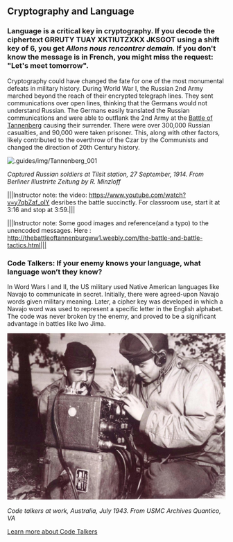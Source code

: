 ## Cryptography and Language
### Language is a critical key in cryptography.  If you decode the ciphertext GRRUTY TUAY XKTIUTZXKX JKSGOT using a shift key of 6, you get *Allons nous rencontrer demain.*  If you don't know the message is in French, you might miss the request: "Let's meet tomorrow".

Cryptography could have changed the fate for one of the most monumental defeats in military history. During World War I, the Russian 2nd Army marched beyond the reach of their encrypted telegraph lines. They sent communications over open lines, thinking that the Germans would not understand Russian.  The Germans easily translated the Russian communications and were able to outflank the 2nd Army at the  [Battle of Tannenberg](http://thebattleoftannenburgww1.weebly.com/the-battle-and-battle-tactics.html) causing their surrender. There were over 300,000 Russian casualties, and 90,000 were taken prisoner. This, along with other factors, likely contributed to the overthrow of the Czar by the Communists and changed the direction of 20th Century history.


![.guides/img/Tannenberg_001](.guides/img/Tannenberg_001.jpg)

 *Captured Russian soldiers at Tilsit station, 27 September, 1914. From Berliner Illustrirte Zeitung by R. Minzloff*


 |||Instructor note: the video:  https://www.youtube.com/watch?v=y7qbZaf_olY  desribes the battle succinctly. For classroom use, start it at 3:16 and stop at 3:59.|||

|||Instructor note: Some good images and reference(and a typo) to the unencoded messages. Here : http://thebattleoftannenburgww1.weebly.com/the-battle-and-battle-tactics.html|||



### Code Talkers: If your enemy knows your language, what language won’t they know? ###

In Word Wars I and II, the US military used Native American languages like Navajo to communicate in secret.  Initially, there were agreed-upon Navajo words given military meaning.  Later, a cipher key was developed in which a Navajo word was used to represent a specific letter in the English alphabet. The code was never broken by the enemy, and proved to be a significant advantage in battles like Iwo Jima. 

![.guides/img/Codetalkers](.guides/img/Codetalkers.jpg)


 *Code talkers at work, Australia, July 1943. From USMC Archives Quantico, VA*

[Learn more about Code Talkers](http://www.nmai.si.edu/education/codetalkers/html/chapter4.html)  
